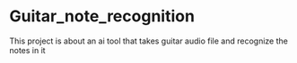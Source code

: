 # Guitar_note_recognition
This project is about an ai tool that takes guitar audio file and recognize the notes in it 
